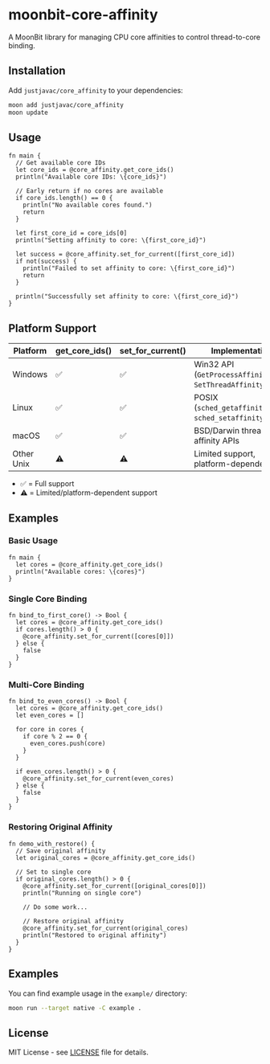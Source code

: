 # moonbit-core-affinity

A MoonBit library for managing CPU core affinities to control thread-to-core binding.

## Installation

Add `justjavac/core_affinity` to your dependencies:

```bash
moon add justjavac/core_affinity
moon update
```

## Usage

```moonbit
fn main {
  // Get available core IDs
  let core_ids = @core_affinity.get_core_ids()
  println("Available core IDs: \{core_ids}")
  
  // Early return if no cores are available
  if core_ids.length() == 0 {
    println("No available cores found.")
    return
  }
  
  let first_core_id = core_ids[0]
  println("Setting affinity to core: \{first_core_id}")
  
  let success = @core_affinity.set_for_current([first_core_id])
  if not(success) {
    println("Failed to set affinity to core: \{first_core_id}")
    return
  }

  println("Successfully set affinity to core: \{first_core_id}")
}
```

## Platform Support

| Platform | get_core_ids() | set_for_current() | Implementation |
|----------|----------------|-------------------|----------------|
| Windows | ✅ | ✅ | Win32 API (`GetProcessAffinityMask`, `SetThreadAffinityMask`) |
| Linux | ✅ | ✅ | POSIX (`sched_getaffinity`, `sched_setaffinity`) |
| macOS | ✅ | ✅ | BSD/Darwin thread affinity APIs |
| Other Unix | ⚠️ | ⚠️ | Limited support, platform-dependent |

- ✅ = Full support
- ⚠️ = Limited/platform-dependent support

## Examples

### Basic Usage

```moonbit
fn main {
  let cores = @core_affinity.get_core_ids()
  println("Available cores: \{cores}")
}
```

### Single Core Binding

```moonbit
fn bind_to_first_core() -> Bool {
  let cores = @core_affinity.get_core_ids()
  if cores.length() > 0 {
    @core_affinity.set_for_current([cores[0]])
  } else {
    false
  }
}
```

### Multi-Core Binding

```moonbit
fn bind_to_even_cores() -> Bool {
  let cores = @core_affinity.get_core_ids()
  let even_cores = []
  
  for core in cores {
    if core % 2 == 0 {
      even_cores.push(core)
    }
  }
  
  if even_cores.length() > 0 {
    @core_affinity.set_for_current(even_cores)
  } else {
    false
  }
}
```

### Restoring Original Affinity

```moonbit
fn demo_with_restore() {
  // Save original affinity
  let original_cores = @core_affinity.get_core_ids()
  
  // Set to single core
  if original_cores.length() > 0 {
    @core_affinity.set_for_current([original_cores[0]])
    println("Running on single core")
    
    // Do some work...
    
    // Restore original affinity
    @core_affinity.set_for_current(original_cores)
    println("Restored to original affinity")
  }
}
```

## Examples

You can find example usage in the `example/` directory:

```bash
moon run --target native -C example .
```

## License

MIT License - see [LICENSE](LICENSE) file for details.
